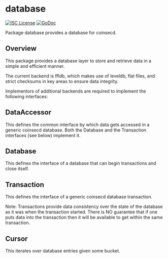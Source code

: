 database
========

[![ISC License](http://img.shields.io/badge/license-ISC-blue.svg)](https://choosealicense.com/licenses/isc/)
[![GoDoc](https://img.shields.io/badge/godoc-reference-blue.svg)](http://godoc.org/github.com/coinsec/coinsecd/database)

Package database provides a database for coinsecd.

Overview
--------
This package provides a database layer to store and retrieve data in a simple
and efficient manner.

The current backend is ffldb, which makes use of leveldb, flat files, and strict
checksums in key areas to ensure data integrity.

Implementors of additional backends are required to implement the following interfaces:

DataAccessor
------------
This defines the common interface by which data gets accessed in a generic coinsecd
database. Both the Database and the Transaction interfaces (see below) implement it.

Database
--------
This defines the interface of a database that can begin transactions and close itself.

Transaction
-----------
This defines the interface of a generic coinsecd database transaction.

Note: Transactions provide data consistency over the state of the database as it was
when the transaction started. There is NO guarantee that if one puts data into the
transaction then it will be available to get within the same transaction.

Cursor
------
This iterates over database entries given some bucket.

